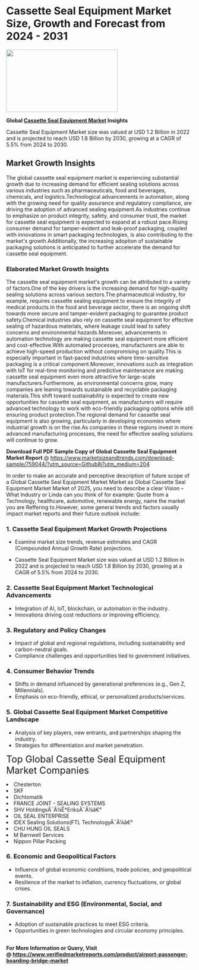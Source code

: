 <H1>Cassette Seal Equipment Market Size, Growth and Forecast from 2024 - 2031</H1><img class="aligncenter size-medium wp-image-584254" src="https://thirdeyenews.in/wp-content/uploads/2024/09/Global-Market-Research-300x168.jpeg" alt="" width="300" height="168" /><p><strong>Global&nbsp;<a href="https://www.marketsizeandtrends.com/download-sample/759044/?utm_source=Github8j?utm_medium=204">Cassette Seal Equipment Market</a> Insights</strong></p><p>Cassette Seal Equipment Market size was valued at USD 1.2 Billion in 2022 and is projected to reach USD 1.8 Billion by 2030, growing at a CAGR of 5.5% from 2024 to 2030.</p><p><h2>Market Growth Insights</h2> The global cassette seal equipment market is experiencing substantial growth due to increasing demand for efficient sealing solutions across various industries such as pharmaceuticals, food and beverages, chemicals, and logistics.Technological advancements in automation, along with the growing need for quality assurance and regulatory compliance, are driving the adoption of advanced sealing equipment.As industries continue to emphasize on product integrity, safety, and consumer trust, the market for cassette seal equipment is expected to expand at a robust pace.Rising consumer demand for tamper-evident and leak-proof packaging, coupled with innovations in smart packaging technologies, is also contributing to the market's growth.Additionally, the increasing adoption of sustainable packaging solutions is anticipated to further accelerate the demand for cassette seal equipment.<h3>Elaborated Market Growth Insights</h3> The cassette seal equipment market's growth can be attributed to a variety of factors.One of the key drivers is the increasing demand for high-quality sealing solutions across various sectors.The pharmaceutical industry, for example, requires cassette sealing equipment to ensure the integrity of medical products.In the food and beverage sector, there is an ongoing shift towards more secure and tamper-evident packaging to guarantee product safety.Chemical industries also rely on cassette seal equipment for effective sealing of hazardous materials, where leakage could lead to safety concerns and environmental hazards.Moreover, advancements in automation technology are making cassette seal equipment more efficient and cost-effective.With automated processes, manufacturers are able to achieve high-speed production without compromising on quality.This is especially important in fast-paced industries where time-sensitive packaging is a critical component.Moreover, innovations such as integration with IoT for real-time monitoring and predictive maintenance are making cassette seal equipment even more attractive for large-scale manufacturers.Furthermore, as environmental concerns grow, many companies are leaning towards sustainable and recyclable packaging materials.This shift toward sustainability is expected to create new opportunities for cassette seal equipment, as manufacturers will require advanced technology to work with eco-friendly packaging options while still ensuring product protection.The regional demand for cassette seal equipment is also growing, particularly in developing economies where industrial growth is on the rise.As companies in these regions invest in more advanced manufacturing processes, the need for effective sealing solutions will continue to grow.<p><span class=""><strong>Download Full PDF Sample Copy of Global Cassette Seal Equipment Market Report</strong> @ <a href="https://www.marketsizeandtrends.com/download-sample/759044/?utm_source=Github8j?utm_medium=204" target="_blank">https://www.marketsizeandtrends.com/download-sample/759044/?utm_source=Github8j?utm_medium=204</a></span></p><p>In order to make an accurate and perceptive description of future scope of a Global&nbsp;Cassette Seal Equipment Market Market as Global&nbsp;Cassette Seal Equipment Market Market of 2025, you need to describe a clear Vision &ndash; What Industry or Linda can you think of for example: Quote from a Technology, healthcare, automotive, renewable energy, name the market you are Reffering to.However, some general trends and factors usually impact market reports and their future outlook include:</p><h3>1.&nbsp;<strong>Cassette Seal Equipment Market Growth Projections</strong></h3><ul><li>Examine market size trends, revenue estimates and CAGR (Compounded Annual Growth Rate) projections.</li><li><p>Cassette Seal Equipment Market size was valued at USD 1.2 Billion in 2022 and is projected to reach USD 1.8 Billion by 2030, growing at a CAGR of 5.5% from 2024 to 2030.</p></li></ul><h3>2.&nbsp;<strong>Cassette Seal Equipment Market Technological Advancements</strong></h3><ul><li>Integration of AI, IoT, blockchain, or automation in the industry.</li><li>Innovations driving cost reductions or improving efficiency.</li></ul><h3>3.&nbsp;<strong>Regulatory and Policy Changes</strong></h3><ul><li>Impact of global and regional regulations, including sustainability and carbon-neutral goals.</li><li>Compliance challenges and opportunities tied to government initiatives.</li></ul><h3>4.&nbsp;<strong>Consumer Behavior Trends</strong></h3><ul><li>Shifts in demand influenced by generational preferences (e.g., Gen Z, Millennials).</li><li>Emphasis on eco-friendly, ethical, or personalized products/services.</li></ul><h3>5.&nbsp;<strong>Global Cassette Seal Equipment Market Competitive Landscape</strong></h3><ul><li>Analysis of key players, new entrants, and partnerships shaping the industry.</li><li>Strategies for differentiation and market penetration.</li></ul><p data-pm-slice="1 1 []"><span style="color: inherit; font-family: inherit; font-size: 25px;">Top Global Cassette Seal Equipment Market Companies</span></p><div class="" data-test-id=""><p><li>Chesterton</li><li> SKF</li><li> Dichtomatik</li><li> FRANCE JOINT - SEALING SYSTEMS</li><li> SHV HoldingsÃ¯Â¼Ë†EriksÃ¯Â¼â€°</li><li> OIL SEAL ENTERPRISE</li><li> IDEX Sealing Solutions(FTL TechnologyÃ¯Â¼â€°</li><li> CHU HUNG OIL SEALS</li><li> M Barnwell Services</li><li> Nippon Pillar Packing</li></p></div><h3>6.&nbsp;<strong>Economic and Geopolitical Factors</strong></h3><ul><li>Influence of global economic conditions, trade policies, and geopolitical events.</li><li>Resilience of the market to inflation, currency fluctuations, or global crises.</li></ul><h3>7.&nbsp;<strong>Sustainability and ESG (Environmental, Social, and Governance)</strong></h3><ul><li>Adoption of sustainable practices to meet ESG criteria.</li><li>Opportunities in green technologies and circular economy principles.</li></ul><h2><strong style="font-size: 14px;">For More Information or Query, Visit @&nbsp;</strong><a style="background-color: #ffffff; font-size: 14px;" href="https://www.marketsizeandtrends.com/report/cassette-seal-equipment-market/" target="_blank">https://www.verifiedmarketreports.com/product/airport-passenger-boarding-bridge-market</a></h2>
